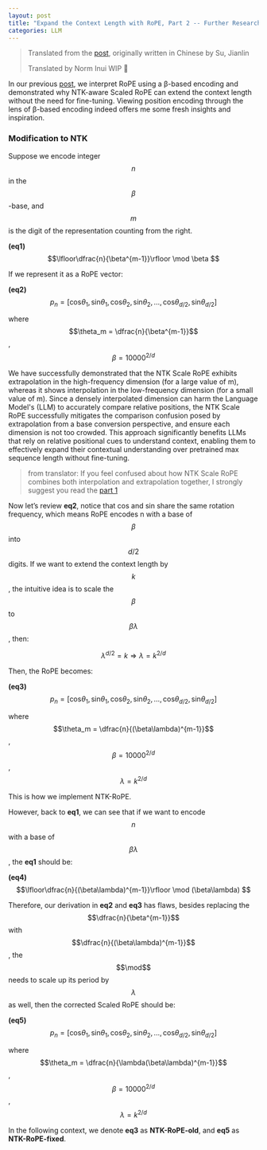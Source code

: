```yaml
---
layout: post
title: "Expand the Context Length with RoPE, Part 2 -- Further Research about β-Based Encoding"
categories: LLM
---
```


> Translated from the [post](https://kexue.fm/archives/9676), originally written in Chinese by Su, Jianlin
>
> Translated by Norm Inui  WIP 🚧

In our previous [post](https://normxu.github.io/Rethinking-Rotary-Position-Embedding/), we interpret RoPE using a β-based encoding and demonstrated why NTK-aware Scaled RoPE can extend the context length without the need for fine-tuning. Viewing position encoding through the lens of β-based encoding indeed offers me some fresh insights and inspiration.

### Modification to NTK
Suppose we encode integer $$n$$ in the $$\beta$$-base, and $$m$$ is the digit of the representation counting from the right.

**(eq1)**          $$\lfloor\dfrac{n}{\beta^{m-1}}\rfloor \mod \beta $$

If we represent it as a RoPE vector:

**(eq2)**          $$p_n = [\text{cos}\theta_1, \text{sin}\theta_1, \text{cos}\theta_2, \text{sin}\theta_2, …, \text{cos}\theta_{d/2}, \text{sin}\theta_{d/2}]$$

where $$\theta_m = \dfrac{n}{\beta^{m-1}}$$, $$\beta= 10000^{2/d}$$

We have successfully demonstrated that the NTK Scale RoPE exhibits extrapolation in the high-frequency dimension (for a large value of m), whereas it shows interpolation in the low-frequency dimension (for a small value of m). Since a densely interpolated dimension can harm the Language Model's (LLM) to accurately compare relative positions, the NTK Scale RoPE successfully mitigates the comparison confusion posed by extrapolation from a base conversion perspective, and ensure each dimension is not too crowded. This approach significantly benefits LLMs that rely on relative positional cues to understand context, enabling them to effectively expand their contextual understanding over pretrained max sequence length without fine-tuning. 

>  from translator: If you feel confused about how NTK Scale RoPE combines both interpolation and extrapolation together, I strongly suggest you read the [part 1](https://normxu.github.io/Rethinking-Rotary-Position-Embedding/)

Now let’s review **eq2**, notice that cos and sin share the same rotation frequency, which means RoPE encodes n with a base of $$\beta$$ into $$d/2$$ digits. If we want to extend the context length by $$k$$, the intuitive idea is to scale the $$\beta$$ to $$\beta \lambda$$, then:

$$\lambda^{d/2}=k \Rightarrow \lambda=k^{2/d}$$

Then, the RoPE becomes:

**(eq3)**        $$p_n = [\text{cos}\theta_1, \text{sin}\theta_1, \text{cos}\theta_2, \text{sin}\theta_2, …, \text{cos}\theta_{d/2}, \text{sin}\theta_{d/2}]$$

where $$\theta_m = \dfrac{n}{(\beta\lambda)^{m-1}}$$, $$\beta= 10000^{2/d}$$, $$ \lambda=k^{2/d}$$

This is how we implement NTK-RoPE.

However, back to **eq1**, we can see that if we want to encode $$n$$ with a base of $$\beta \lambda$$, the **eq1** should be:

**(eq4)**        $$\lfloor\dfrac{n}{(\beta\lambda)^{m-1}}\rfloor \mod (\beta\lambda) $$

Therefore, our derivation in **eq2** and **eq3** has flaws, besides replacing the $$\dfrac{n}{\beta^{m-1}}$$ with $$\dfrac{n}{(\beta\lambda)^{m-1}}$$, the $$\mod$$ needs to scale up its period by $$\lambda$$ as well, then the corrected Scaled RoPE should be:

**(eq5)**        $$p_n = [\text{cos}\theta_1, \text{sin}\theta_1, \text{cos}\theta_2, \text{sin}\theta_2, …, \text{cos}\theta_{d/2}, \text{sin}\theta_{d/2}]$$

where $$\theta_m = \dfrac{n}{\lambda(\beta\lambda)^{m-1}}$$, $$\beta= 10000^{2/d}$$, $$ \lambda=k^{2/d}$$

In the following context, we denote **eq3** as **NTK-RoPE-old**, and **eq5** as **NTK-RoPE-fixed**.


